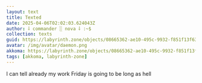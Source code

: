 ```yaml
---
layout: text
title: Texted
date: 2025-04-06T02:02:03.624043Z
author: ⸸ commander ░ nova ⸸ :~$
collection: texts
guid: https://labyrinth.zone/objects/08665362-ae10-495c-9932-f851f13f6384
avatar: /img/avatar/daemon.png
akkoma: https://labyrinth.zone/objects/08665362-ae10-495c-9932-f851f13f6384
tags: [akkoma, labyrinth-zone]
---
```


<p>I can tell already my work Friday is going to be long as hell</p>